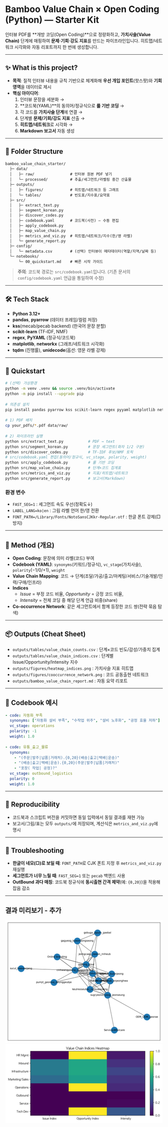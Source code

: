 # Bamboo Value Chain × Open Coding (Python) — Starter Kit

인터뷰 PDF를 **개방 코딩(Open Coding)**으로 정량화하고, **가치사슬(Value Chain)** 단계에 매핑하여 **문제·기회·강도 지표**를 만드는 파이프라인입니다. 히트맵/네트워크 시각화와 자동 리포트까지 한 번에 생성합니다.

---

## ✨ What is this project?
- **목적**: 질적 인터뷰 내용을 규칙 기반으로 체계화해 **우선 개입 포인트**(핫스팟)와 **기회 영역**을 데이터로 제시
- **핵심 아이디어**: 
  1) 인터뷰 문장을 세분화 → 
  2) **코드북(YAML)**의 동의어/정규식으로 **룰 기반 코딩** → 
  3) 각 코드를 **가치사슬 단계**에 연결 → 
  4) 단계별 **문제/기회/강도 지표** 산출 → 
  5) **히트맵/네트워크**로 시각화 → 
  6) **Markdown 보고서** 자동 생성

---

## 🧱 Folder Structure
```
bamboo_value_chain_starter/
  ├─ data/
  │   ├─ raw/                # 인터뷰 원본 PDF 넣기
  │   └─ processed/          # 추출/세그먼트/라벨링 중간 산출물
  ├─ outputs/
  │   ├─ figures/            # 히트맵/네트워크 등 그래프
  │   └─ tables/             # 빈도표/지수표/요약표
  ├─ src/
  │   ├─ extract_text.py
  │   ├─ segment_korean.py
  │   ├─ discover_codes.py
  │   ├─ codebook.yaml       # 코드북(사전) — 수동 편집
  │   ├─ apply_codebook.py
  │   ├─ map_value_chain.py
  │   ├─ metrics_and_viz.py  # 히트맵/네트워크/지수(한/영 라벨)
  │   └─ generate_report.py
  ├─ config/
  │   └─ metadata.csv        # (선택) 인터뷰이 메타데이터(역할/지역/날짜 등)
  └─ notebooks/
      └─ 00_quickstart.md    # 빠른 시작 가이드
```

> **주의**: 코드북 경로는 `src/codebook.yaml`입니다. (기존 문서의 `config/codebook.yaml` 언급을 통일하여 수정)

---

## 🛠 Tech Stack
- **Python 3.12+**
- **pandas**, **pyarrow** (데이터 프레임/컬럼 저장)
- **kss**(mecab/pecab backend) (한국어 문장 분할)
- **scikit-learn** (TF‑IDF, NMF)
- **regex**, **PyYAML** (정규식/코드북)
- **matplotlib**, **networkx** (그래프/네트워크 시각화)
- **tqdm** (진행률), **unidecode**(옵션: 영문 라벨 강제)

---

## 🚀 Quickstart
```bash
# (선택) 가상환경
python -m venv .venv && source .venv/bin/activate
python -m pip install --upgrade pip

# 의존성 설치
pip install pandas pyarrow kss scikit-learn regex pyyaml matplotlib networkx tqdm unidecode

# 1) PDF 배치
cp your_pdfs/*.pdf data/raw/

# 2) 파이프라인 실행
python src/extract_text.py           # PDF → text
python src/segment_korean.py         # 문장 세그먼트(화자 1/2 구분)
python src/discover_codes.py         # TF-IDF 후보/NMF 토픽
# src/codebook.yaml 편집(동의어/정규식, vc_stage, polarity, weight)
python src/apply_codebook.py         # 룰 기반 코딩
python src/map_value_chain.py        # 단계×코드 집계표
python src/metrics_and_viz.py        # 지표/히트맵/네트워크
python src/generate_report.py        # 보고서(Markdown)
```

### 환경 변수
- `FAST_SEG=1` : 세그먼트 속도 우선(정확도↓)
- `LABEL_LANG=ko|en` : 그림 라벨 언어 한/영 전환
- `FONT_PATH=/Library/Fonts/NotoSansCJKkr-Regular.otf` : 한글 폰트 강제(□ 방지)

---

## 🧩 Method (개요)
- **Open Coding**: 문장에 의미 라벨(코드) 부여
- **Codebook (YAML)**: `synonyms`(키워드/정규식), `vc_stage`(가치사슬), `polarity`(−1/0/+1), `weight`
- **Value Chain Mapping**: 코드 → 단계(조달/가공/출고/마케팅/서비스/기술개발/인력/구매/인프라)
- **Indices**
  - *Issue* = 부정 코드 비율, *Opportunity* = 긍정 코드 비율,
  - *Intensity* = 전체 코딩 중 해당 단계 언급 비중(share)
- **Co-occurrence Network**: 같은 세그먼트에서 함께 등장한 코드 쌍(전략 묶음 탐색)

---

## 📦 Outputs (Cheat Sheet)
- `outputs/tables/value_chain_counts.csv` : 단계×코드 빈도/감성/가중치 집계
- `outputs/tables/value_chain_indices.csv` : 단계별 Issue/Opportunity/Intensity 지수
- `outputs/figures/heatmap_indices.png` : 가치사슬 지표 히트맵
- `outputs/figures/cooccurrence_network.png` : 코드 공동출현 네트워크
- `outputs/bamboo_value_chain_report.md` : 자동 요약 리포트

---

## 🔧 Codebook 예시
```yaml
- code: 자동화_부족
  synonyms: ["자동화 설비 부족", "수작업 위주", "설비 노후화", "공정 효율 저하"]
  vc_stage: operations
  polarity: -1
  weight: 1.0

- code: 유통_출고_물류
  synonyms:
    - "(주문|발주|납품|거래처).{0,20}(배송|출고|택배|운송)"
    - "(배송|출고|택배|운송).{0,20}(주문|발주|납품|거래처)"
    - "포장( 작업| 공정)?"
  vc_stage: outbound_logistics
  polarity: 0
  weight: 1.0
```

---

## 🧪 Reproducibility
- 코드북과 스크립트 버전을 커밋하면 동일 입력에서 동일 결과를 재현 가능
- 보고서/그림/표는 모두 `outputs/`에 저장되며, 계산식은 `metrics_and_viz.py`에 명시

---

## 🐞 Troubleshooting
- **한글이 네모(□)로 보일 때**: `FONT_PATH`로 CJK 폰트 지정 후 `metrics_and_viz.py` 재실행
- **세그먼트가 너무 느릴 때**: `FAST_SEG=1` 또는 `pecab` 백엔드 사용
- **OutBound 과다 매칭**: 코드북 정규식에 **동시출현 간격 제약**(예: `{0,20}`)을 적용해 잡음 감소


---

## 결과 미리보기 - 추가
![cooccurrence_network.png](outputs/figures/cooccurrence_network.png)
![heatmap_indices.png](outputs/figures/heatmap_indices.png)